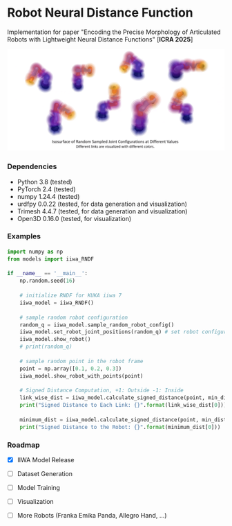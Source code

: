 # Robot Neural Distance Function

Implementation for paper "Encoding the Precise Morphology of Articulated Robots with Lightweight Neural Distance Functions" [**ICRA 2025**] 

![Screenshot from 2025-02-05 17-33-40](./media/examples.png)



### Dependencies

- Python 3.8 (tested)
- PyTorch 2.4 (tested)
- numpy 1.24.4 (tested)
- urdfpy 0.0.22 (tested, for data generation and visualization)
- Trimesh 4.4.7 (tested, for data generation and visualization)
- Open3D 0.16.0 (tested, for visualization) 



### Examples

```python
import numpy as np
from models import iiwa_RNDF

if __name__ == '__main__':
    np.random.seed(16)

    # initialize RNDF for KUKA iiwa 7
    iiwa_model = iiwa_RNDF()

    # sample random robot configuration
    random_q = iiwa_model.sample_random_robot_config()
    iiwa_model.set_robot_joint_positions(random_q) # set robot configuration
    iiwa_model.show_robot()
    # print(random_q)

    # sample random point in the robot frame
    point = np.array([0.1, 0.2, 0.3])
    iiwa_model.show_robot_with_points(point)

    # Signed Distance Computation, +1: Outside -1: Inside
    link_wise_dist = iiwa_model.calculate_signed_distance(point, min_dist=False)
    print("Signed Distance to Each Link: {}".format(link_wise_dist[0]))

    minimum_dist = iiwa_model.calculate_signed_distance(point, min_dist=True)
    print("Signed Distance to the Robot: {}".format(minimum_dist[0]))
```



### Roadmap

- [x] IIWA Model Release

- [ ] Dataset Generation

- [ ] Model Training 

- [ ] Visualization

- [ ] More Robots (Franka Emika Panda, Allegro Hand, ...)

  

